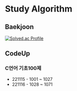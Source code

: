# Study Algorithm
## Baekjoon
[![Solved.ac Profile](http://mazassumnida.wtf/api/v2/generate_badge?boj=kdi2514)](https://solved.ac/kdi2514/)
## CodeUp
### C언어 기초100제
- 221115 - 1001 ~ 1027
- 221116 - 1028 ~ 1071 